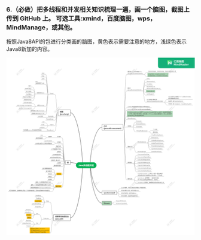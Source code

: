 ### 6.（必做）把多线程和并发相关知识梳理一遍，画一个脑图，截图上传到 GitHub 上。 可选工具:xmind，百度脑图，wps，MindManage，或其他。

按照Java8API的包进行分类画的脑图，黄色表示需要注意的地方，浅绿色表示Java8新加的内容。

![Java多线程并发](https://raw.githubusercontent.com/LiBaoshe/images/master/imgsJava%E5%A4%9A%E7%BA%BF%E7%A8%8B%E5%B9%B6%E5%8F%91.png)


